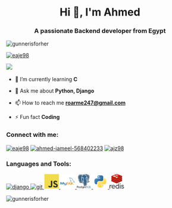 <h1 align="center">Hi 👋, I'm Ahmed</h1>
<h3 align="center">A passionate Backend developer from Egypt</h3>

<p align="left"> <img src="https://komarev.com/ghpvc/?username=gunnerisforher&label=Profile%20views&color=0e75b6&style=flat" alt="gunnerisforher" /> </p>

<p align="left"> <a href="https://twitter.com/eaje98" target="blank"><img src="https://img.shields.io/twitter/follow/eaje98?logo=twitter&style=for-the-badge" alt="eaje98" /></a> </p>
<img src="https://media.giphy.com/media/vFKqnCdLPNOKc/giphy.gif"/>

- 🌱 I’m currently learning **C**

- 💬 Ask me about **Python, Django**

- 📫 How to reach me **roarme247@gmail.com**

- ⚡ Fun fact **Coding**

<h3 align="left">Connect with me:</h3>
<p align="left">
<a href="https://twitter.com/eaje98" target="blank"><img align="center" src="https://raw.githubusercontent.com/rahuldkjain/github-profile-readme-generator/master/src/images/icons/Social/twitter.svg" alt="eaje98" height="30" width="40" /></a>
<a href="https://linkedin.com/in/ahmed-jameel-568402233" target="blank"><img align="center" src="https://raw.githubusercontent.com/rahuldkjain/github-profile-readme-generator/master/src/images/icons/Social/linked-in-alt.svg" alt="ahmed-jameel-568402233" height="30" width="40" /></a>
<a href="https://fb.com/ajz98" target="blank"><img align="center" src="https://raw.githubusercontent.com/rahuldkjain/github-profile-readme-generator/master/src/images/icons/Social/facebook.svg" alt="ajz98" height="30" width="40" /></a>
</p>

<h3 align="left">Languages and Tools:</h3>
<p align="left"> <a href="https://www.djangoproject.com/" target="_blank" rel="noreferrer"> <img src="https://cdn.worldvectorlogo.com/logos/django.svg" alt="django" width="40" height="40"/> </a> <a href="https://git-scm.com/" target="_blank" rel="noreferrer"> <img src="https://www.vectorlogo.zone/logos/git-scm/git-scm-icon.svg" alt="git" width="40" height="40"/> </a> <a href="https://developer.mozilla.org/en-US/docs/Web/JavaScript" target="_blank" rel="noreferrer"> <img src="https://raw.githubusercontent.com/devicons/devicon/master/icons/javascript/javascript-original.svg" alt="javascript" width="40" height="40"/> </a> <a href="https://www.mysql.com/" target="_blank" rel="noreferrer"> <img src="https://raw.githubusercontent.com/devicons/devicon/master/icons/mysql/mysql-original-wordmark.svg" alt="mysql" width="40" height="40"/> </a> <a href="https://www.postgresql.org" target="_blank" rel="noreferrer"> <img src="https://raw.githubusercontent.com/devicons/devicon/master/icons/postgresql/postgresql-original-wordmark.svg" alt="postgresql" width="40" height="40"/> </a> <a href="https://www.python.org" target="_blank" rel="noreferrer"> <img src="https://raw.githubusercontent.com/devicons/devicon/master/icons/python/python-original.svg" alt="python" width="40" height="40"/> </a> <a href="https://redis.io" target="_blank" rel="noreferrer"> <img src="https://raw.githubusercontent.com/devicons/devicon/master/icons/redis/redis-original-wordmark.svg" alt="redis" width="40" height="40"/> </a> </p>

<p><img align="center" src="https://github-readme-stats.vercel.app/api/top-langs?username=gunnerisforher&show_icons=true&locale=en&layout=compact" alt="gunnerisforher" /></p>
